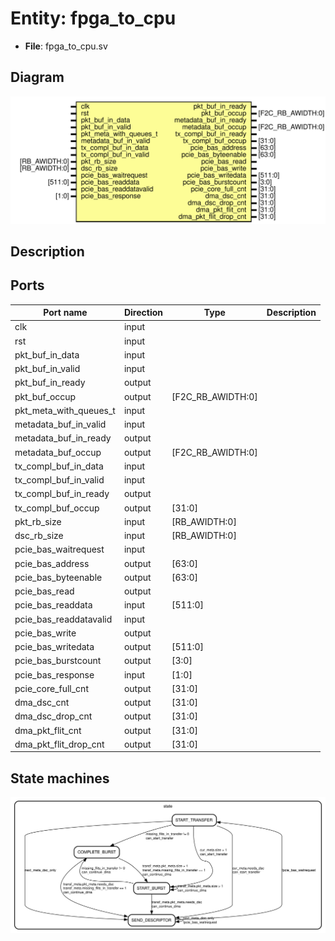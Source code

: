 # Entity: fpga_to_cpu

- **File**: fpga_to_cpu.sv
## Diagram

![Diagram](fpga_to_cpu.svg "Diagram")
## Description



## Ports

| Port name              | Direction | Type              | Description |
| ---------------------- | --------- | ----------------- | ----------- |
| clk                    | input     |                   |             |
| rst                    | input     |                   |             |
| pkt_buf_in_data        | input     |                   |             |
| pkt_buf_in_valid       | input     |                   |             |
| pkt_buf_in_ready       | output    |                   |             |
| pkt_buf_occup          | output    | [F2C_RB_AWIDTH:0] |             |
| pkt_meta_with_queues_t | input     |                   |             |
| metadata_buf_in_valid  | input     |                   |             |
| metadata_buf_in_ready  | output    |                   |             |
| metadata_buf_occup     | output    | [F2C_RB_AWIDTH:0] |             |
| tx_compl_buf_in_data   | input     |                   |             |
| tx_compl_buf_in_valid  | input     |                   |             |
| tx_compl_buf_in_ready  | output    |                   |             |
| tx_compl_buf_occup     | output    | [31:0]            |             |
| pkt_rb_size            | input     | [RB_AWIDTH:0]     |             |
| dsc_rb_size            | input     | [RB_AWIDTH:0]     |             |
| pcie_bas_waitrequest   | input     |                   |             |
| pcie_bas_address       | output    | [63:0]            |             |
| pcie_bas_byteenable    | output    | [63:0]            |             |
| pcie_bas_read          | output    |                   |             |
| pcie_bas_readdata      | input     | [511:0]           |             |
| pcie_bas_readdatavalid | input     |                   |             |
| pcie_bas_write         | output    |                   |             |
| pcie_bas_writedata     | output    | [511:0]           |             |
| pcie_bas_burstcount    | output    | [3:0]             |             |
| pcie_bas_response      | input     | [1:0]             |             |
| pcie_core_full_cnt     | output    | [31:0]            |             |
| dma_dsc_cnt            | output    | [31:0]            |             |
| dma_dsc_drop_cnt       | output    | [31:0]            |             |
| dma_pkt_flit_cnt       | output    | [31:0]            |             |
| dma_pkt_flit_drop_cnt  | output    | [31:0]            |             |
## State machines

![Diagram_state_machine_0]( stm_fpga_to_cpu_00.svg "Diagram")